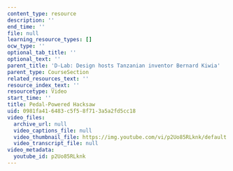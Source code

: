 ```yaml
---
content_type: resource
description: ''
end_time: ''
file: null
learning_resource_types: []
ocw_type: ''
optional_tab_title: ''
optional_text: ''
parent_title: 'D-Lab: Design hosts Tanzanian inventor Bernard Kiwia'
parent_type: CourseSection
related_resources_text: ''
resource_index_text: ''
resourcetype: Video
start_time: ''
title: Pedal-Powered Hacksaw
uid: 0981fa41-6483-c5f5-8f71-3a5a2fd5cc18
video_files:
  archive_url: null
  video_captions_file: null
  video_thumbnail_file: https://img.youtube.com/vi/p2Uo85RLknk/default.jpg
  video_transcript_file: null
video_metadata:
  youtube_id: p2Uo85RLknk
---
```

